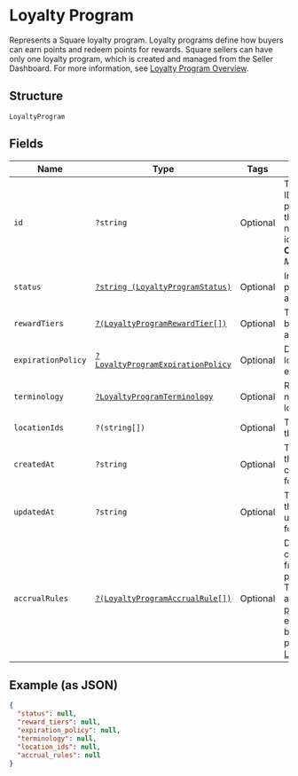 
# Loyalty Program

Represents a Square loyalty program. Loyalty programs define how buyers can earn points and redeem points for rewards.
Square sellers can have only one loyalty program, which is created and managed from the Seller Dashboard.
For more information, see [Loyalty Program Overview](https://developer.squareup.com/docs/loyalty/overview).

## Structure

`LoyaltyProgram`

## Fields

| Name | Type | Tags | Description | Getter | Setter |
|  --- | --- | --- | --- | --- | --- |
| `id` | `?string` | Optional | The Square-assigned ID of the loyalty program. Updates to<br>the loyalty program do not modify the identifier.<br>**Constraints**: *Maximum Length*: `36` | getId(): ?string | setId(?string id): void |
| `status` | [`?string (LoyaltyProgramStatus)`](../../doc/models/loyalty-program-status.md) | Optional | Indicates whether the program is currently active. | getStatus(): ?string | setStatus(?string status): void |
| `rewardTiers` | [`?(LoyaltyProgramRewardTier[])`](../../doc/models/loyalty-program-reward-tier.md) | Optional | The list of rewards for buyers, sorted by ascending points. | getRewardTiers(): ?array | setRewardTiers(?array rewardTiers): void |
| `expirationPolicy` | [`?LoyaltyProgramExpirationPolicy`](../../doc/models/loyalty-program-expiration-policy.md) | Optional | Describes when the loyalty program expires. | getExpirationPolicy(): ?LoyaltyProgramExpirationPolicy | setExpirationPolicy(?LoyaltyProgramExpirationPolicy expirationPolicy): void |
| `terminology` | [`?LoyaltyProgramTerminology`](../../doc/models/loyalty-program-terminology.md) | Optional | Represents the naming used for loyalty points. | getTerminology(): ?LoyaltyProgramTerminology | setTerminology(?LoyaltyProgramTerminology terminology): void |
| `locationIds` | `?(string[])` | Optional | The [locations](../../doc/models/location.md) at which the program is active. | getLocationIds(): ?array | setLocationIds(?array locationIds): void |
| `createdAt` | `?string` | Optional | The timestamp when the program was created, in RFC 3339 format. | getCreatedAt(): ?string | setCreatedAt(?string createdAt): void |
| `updatedAt` | `?string` | Optional | The timestamp when the reward was last updated, in RFC 3339 format. | getUpdatedAt(): ?string | setUpdatedAt(?string updatedAt): void |
| `accrualRules` | [`?(LoyaltyProgramAccrualRule[])`](../../doc/models/loyalty-program-accrual-rule.md) | Optional | Defines how buyers can earn loyalty points from the base loyalty program.<br>To check for associated [loyalty promotions](../../doc/models/loyalty-promotion.md) that enable<br>buyers to earn extra points, call [ListLoyaltyPromotions](../../doc/apis/loyalty.md#list-loyalty-promotions). | getAccrualRules(): ?array | setAccrualRules(?array accrualRules): void |

## Example (as JSON)

```json
{
  "status": null,
  "reward_tiers": null,
  "expiration_policy": null,
  "terminology": null,
  "location_ids": null,
  "accrual_rules": null
}
```


